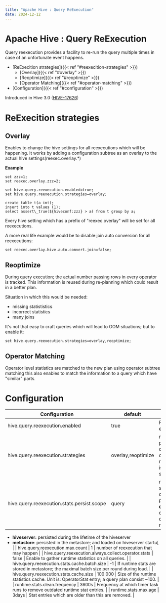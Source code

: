```yaml
---
title: "Apache Hive : Query ReExecution"
date: 2024-12-12
---
```










# Apache Hive : Query ReExecution






Query reexecution provides a facility to re-run the query multiple times in case of an unfortunate event happens.


* [ReExecition strategies]({{< ref "#reexecition-strategies" >}})
	+ [Overlay]({{< ref "#overlay" >}})
	+ [Reoptimize]({{< ref "#reoptimize" >}})
	+ [Operator Matching]({{< ref "#operator-matching" >}})
* [Configuration]({{< ref "#configuration" >}})




  


Introduced in Hive 3.0 ([HIVE-17626](https://issues.apache.org/jira/browse/HIVE-17626))

# ReExecition strategies

## Overlay

Enables to change the hive settings for all reexecutions which will be happening. It works by adding a configuration subtree as an overlay to the actual hive settings(reexec.overlay.*)

**Example**

```
set zzz=1;
set reexec.overlay.zzz=2;

set hive.query.reexecution.enabled=true;
set hive.query.reexecution.strategies=overlay;

create table t(a int);
insert into t values (1);
select assert\_true(${hiveconf:zzz} > a) from t group by a;
```

Every hive setting which has a prefix of "reexec.overlay" will be set for all reexecutions.

A more real life example would be to disable join auto conversion for all reexecutions:



```
set reexec.overlay.hive.auto.convert.join=false;
```

## Reoptimize

During query execution; the actual number passing rows in every operator is tracked. This information is reused during re-planning which could result in a better plan.

Situation in which this would be needed:

* missing statististics
* incorrect statistics
* many joins

It's not that easy to craft queries which will lead to OOM situations; but to enable it:



```
set hive.query.reexecution.strategies=overlay,reoptimize;
```

## Operator Matching

Operator level statistics are matched to the new plan using operator subtree matching this also enables to match the information to a query which have "similar" parts.

# Configuration

  




| Configuration | default |  |
| --- | --- | --- |
| hive.query.reexecution.enabled | true | Feature enabler |
| hive.query.reexecution.strategies | overlay,reoptimize | reexecution plugins; currently overlay and reoptimize is supported |
| hive.query.reexecution.stats.persist.scope | query | runtime statistics can be persisted:* **query:** - only used during the reexecution
* **hiveserver:** persisted during the lifetime of the hiveserver
* **metastore**: persisted in the metastore; and loaded on hiveserver startu[
 |
| hive.query.reexecution.max.count | 1 | number of reexecution that may happen |
| hive.query.reexecution.always.collect.operator.stats | false | Enable to gather runtime statistics on all queries. |
| hive.query.reexecution.stats.cache.batch.size | -1 | If runtime stats are stored in metastore; the maximal batch size per round during load. |
| hive.query.reexecution.stats.cache.size | 100 000 | Size of the runtime statistics cache. Unit is: OperatorStat entry; a query plan consist ~100. |
| runtime.stats.clean.frequency | 3600s | Frequency at which timer task runs to remove outdated runtime stat entries. |
| runtime.stats.max.age | 3days | Stat entries which are older than this are removed. |

  
  


  




 

 

